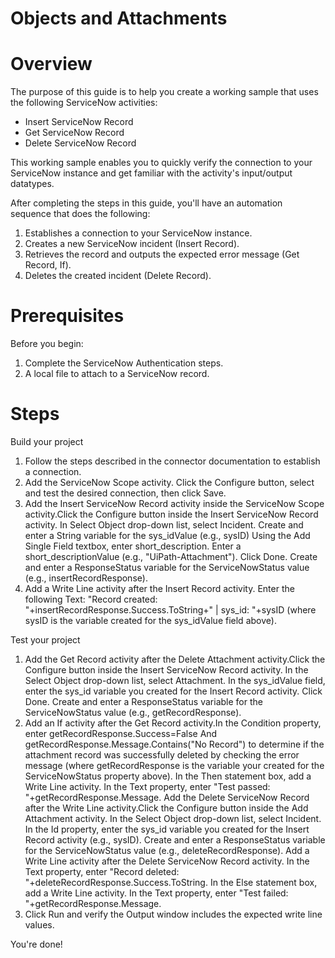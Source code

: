 ﻿# Objects and Attachments

# Overview

The purpose of this guide is to help you create a working sample that uses the
                following ServiceNow activities:

* Insert ServiceNow Record
* Get ServiceNow Record
* Delete ServiceNow Record

This working sample enables you to quickly verify the connection to your ServiceNow
                instance and get familiar with the activity's input/output datatypes.

After completing the steps in this guide, you'll have an automation sequence that
                does the following:

1. Establishes a connection to your ServiceNow instance.
2. Creates a new ServiceNow incident (Insert Record).
3. Retrieves the record and outputs the expected error message (Get Record, If).
4. Deletes the created incident (Delete Record).

# Prerequisites

Before you begin:

1. Complete the ServiceNow Authentication steps.
2. A local file to attach to a ServiceNow record.

# Steps

Build your project

1. Follow the steps described in the connector documentation to establish a connection.
2. Add the ServiceNow Scope activity. Click the Configure button, select and test the desired connection, then click Save.
3. Add the Insert ServiceNow Record activity inside the ServiceNow Scope activity.Click the Configure button inside the Insert ServiceNow Record activity. In Select Object drop-down list, select Incident. Create and enter a String variable for the sys_idValue (e.g., sysID) Using the Add Single Field textbox, enter short_description. Enter a short_descriptionValue (e.g., "UiPath-Attachment"). Click Done. Create and enter a ResponseStatus variable for the ServiceNowStatus value (e.g., insertRecordResponse).
4. Add a Write Line activity after the Insert Record activity. Enter the following Text: "Record created: "+insertRecordResponse.Success.ToString+" | sys_id: "+sysID (where sysID is the variable created for the sys_idValue field above).

Test your project

1. Add the Get Record activity after the Delete Attachment activity.Click the Configure button inside the Insert ServiceNow Record activity. In the Select Object drop-down list, select Attachment. In the sys_idValue field, enter the sys_id variable you created for the Insert Record activity. Click Done. Create and enter a ResponseStatus variable for the ServiceNowStatus value (e.g., getRecordResponse).
2. Add an If activity after the Get Record activity.In the Condition property, enter getRecordResponse.Success=False And getRecordResponse.Message.Contains("No Record") to determine if the attachment record was successfully deleted by checking the error message (where getRecordResponse is the variable your created for the ServiceNowStatus property above). In the Then statement box, add a Write Line activity. In the Text property, enter "Test passed: "+getRecordResponse.Message. Add the Delete ServiceNow Record after the Write Line activity.Click the Configure button inside the Add Attachment activity. In the Select Object drop-down list, select Incident. In the Id property, enter the sys_id variable you created for the Insert Record activity (e.g., sysID). Create and enter a ResponseStatus variable for the ServiceNowStatus value (e.g., deleteRecordResponse). Add a Write Line activity after the Delete ServiceNow Record activity. In the Text property, enter "Record deleted: "+deleteRecordResponse.Success.ToString. In the Else statement box, add a Write Line activity. In the Text property, enter "Test failed: "+getRecordResponse.Message.
3. Click Run and verify the Output window includes the expected write line values.

You're done!
